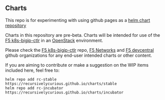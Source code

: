 ## Charts

This repo is for experimenting with using github pages as a [helm chart repository](https://docs.helm.sh/developing_charts/#the-chart-repository-guide)

Charts in this repository are pre-beta. Charts will be intended for use of the [F5 k8s-bigip-ctlr](https://github.com/F5Networks/k8s-bigip-ctlr) in an [OpenStack](https://www.openstack.org/community/) environment. 

Please check the [F5 k8s-bigip-ctlr](https://github.com/F5Networks/k8s-bigip-ctlr) repo, [F5 Networks](https://github.com/F5Networks) and [F5 devcentral](https://github.com/f5devcentral) github organizations for any end-user intended charts or other content.

If you are aiming to contribute or make a suggestion on the WIP items included here, feel free to:

```
helm repo add rc-stable https://recursivelycurious.github.io/charts/stable
helm repo add rc-incubator https://recursivelycurious.github.io/charts/incubator
```
